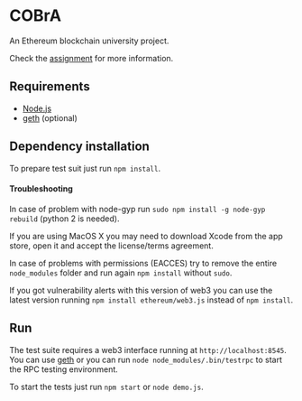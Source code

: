 # COBrA
An Ethereum blockchain university project.

Check the [assignment](docs/COBrA_assignment.pdf) for more information.

## Requirements
- [Node.js](https://nodejs.org/it/download/)
- [geth](https://geth.ethereum.org/downloads/) (optional)

## Dependency installation
To prepare test suit just run `npm install`.

#### Troubleshooting
In case of problem with node-gyp run `sudo npm install -g node-gyp rebuild` (python 2 is needed).

If you are using MacOS X you may need to download Xcode from the app store, open it and accept the license/terms
agreement.

In case of problems with permissions (EACCES) try to remove the entire `node_modules` folder and run again `npm install`
without `sudo`.

If you got vulnerability alerts with this version of web3 you can use the latest version running
`npm install ethereum/web3.js` instead of `npm install`.

## Run
The test suite requires a web3 interface running at `http://localhost:8545`.
You can use [geth](https://github.com/ethereum/go-ethereum/wiki/geth) or you can run `node node_modules/.bin/testrpc`
to start the RPC testing environment.  

To start the tests just run `npm start` or `node demo.js`.